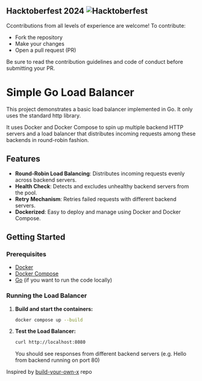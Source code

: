 ## Hacktoberfest 2024 ![Hacktoberfest](https://img.shields.io/badge/Hacktoberfest-2024-blueviolet?style=for-the-badge)
Ccontributions from all levels of experience are welcome! To contribute:
- Fork the repository
- Make your changes
- Open a pull request (PR)

Be sure to read the contribution guidelines and code of conduct before submitting your PR.

# Simple Go Load Balancer

This project demonstrates a basic load balancer implemented in Go. It only uses the standard http library.

It uses Docker and Docker Compose to spin up multiple backend HTTP servers and a load balancer that distributes incoming requests among these backends in round-robin fashion.

## Features

- **Round-Robin Load Balancing**: Distributes incoming requests evenly across backend servers.
- **Health Check**: Detects and excludes unhealthy backend servers from the pool.
- **Retry Mechanism**: Retries failed requests with different backend servers.
- **Dockerized**: Easy to deploy and manage using Docker and Docker Compose.

## Getting Started

### Prerequisites

- [Docker](https://www.docker.com/)
- [Docker Compose](https://docs.docker.com/compose/)
- [Go](https://golang.org/) (if you want to run the code locally)

### Running the Load Balancer

1. **Build and start the containers:**

   ```bash
   docker compose up --build
   ```
2. **Test the Load Balancer:**

   ```bash
   curl http://localhost:8080
   ```
   You should see responses from different backend servers (e.g. Hello from backend running on port 80)


Inspired by [build-your-own-x](https://github.com/codecrafters-io/build-your-own-x) repo
